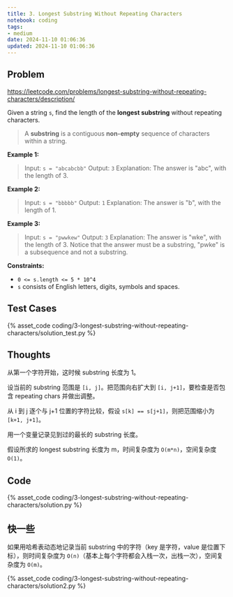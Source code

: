 ```yaml
---
title: 3. Longest Substring Without Repeating Characters
notebook: coding
tags:
- medium
date: 2024-11-10 01:06:36
updated: 2024-11-10 01:06:36
---
```

## Problem

<https://leetcode.com/problems/longest-substring-without-repeating-characters/description/>

Given a string `s`, find the length of the **longest substring** without repeating characters.

> A **substring** is a contiguous **non-empty** sequence of characters within a string.

**Example 1:**

> Input: `s = "abcabcbb"`
> Output: `3`
> Explanation: The answer is "abc", with the length of 3.

**Example 2:**

> Input: `s = "bbbbb"`
> Output: `1`
> Explanation: The answer is "b", with the length of 1.

**Example 3:**

> Input: `s = "pwwkew"`
> Output: `3`
> Explanation: The answer is "wke", with the length of 3.
> Notice that the answer must be a substring, "pwke" is a subsequence and not a substring.

**Constraints:**

- `0 <= s.length <= 5 * 10^4`
- `s` consists of English letters, digits, symbols and spaces.

## Test Cases

{% asset_code coding/3-longest-substring-without-repeating-characters/solution_test.py %}

## Thoughts

从第一个字符开始，这时候 substring 长度为 1。

设当前的 substring 范围是 `[i, j]`。把范围向右扩大到 `[i, j+1]`，要检查是否包含 repeating chars 并做出调整。

从 i 到 j 逐个与 j+1 位置的字符比较，假设 `s[k] == s[j+1]`，则把范围缩小为 `[k+1, j+1]`。

用一个变量记录见到过的最长的 substring 长度。

假设所求的 longest substring 长度为 m，时间复杂度为 `O(m*n)`，空间复杂度 `O(1)`。

## Code

{% asset_code coding/3-longest-substring-without-repeating-characters/solution.py %}

## 快一些

如果用哈希表动态地记录当前 substring 中的字符（key 是字符，value 是位置下标），则时间复杂度为 `O(n)`（基本上每个字符都会入栈一次，出栈一次），空间复杂度为 `O(m)`。

{% asset_code coding/3-longest-substring-without-repeating-characters/solution2.py %}
